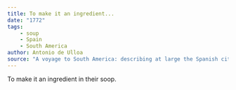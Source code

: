 ```yaml
---
title: To make it an ingredient...
date: "1772"
tags:
    - soup
    - Spain
    - South America
author: Antonio de Ulloa
source: "A voyage to South America: describing at large the Spanish cities, towns, provinces, &c. on that extensive continent"
---
```


To make it an ingredient in their <span class="quotationKeyword">soop</span>.
